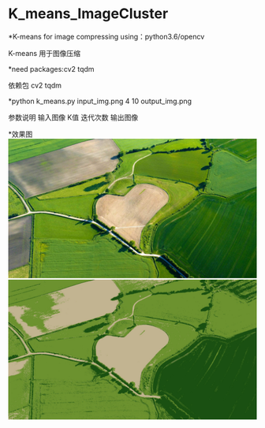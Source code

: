 # K_means_ImageCluster
*K-means for image compressing using：python3.6/opencv

K-means 用于图像压缩

*need packages:cv2 tqdm

依赖包 cv2 tqdm

*python k_means.py input_img.png 4 10 output_img.png

参数说明 输入图像 K值 迭代次数 输出图像

*效果图
![image](https://github.com/donser/K_means_ImageCluster/blob/master/AgricultureHeart_EN-AU11072776280_1920x1080.jpg)
![image](https://github.com/donser/K_means_ImageCluster/blob/master/AgricultureHeart_EN-AU11072776280_1920x1080_3classes.jpg)
